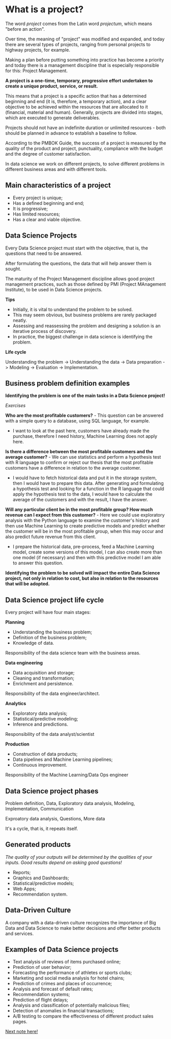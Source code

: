 # What is a project?

The word *project* comes from the Latin word *projectum*, which means "before an action".

Over time, the meaning of "project" was modified and expanded, and today there are several types of projects, ranging from personal projects to highway projects, for example.

Making a plan before putting something into practice has become a priority and today there is a management discipline that is especially responsible for this: Project Management.

**A project is a one-time, temporary, progressive effort undertaken to create a unique product, service, or result.**

This means that a project is a specific action that has a determined beginning and end (it is, therefore, a temporary action), and a clear objective to be achieved within the resources that are allocated to it (financial, material and human). Generally, projects are divided into stages, which are executed to generate deliverables.

Projects should not have an indefinite duration or unlimited resources - both should be planned in advance to establish a baseline to follow.

According to the PMBOK Guide, the success of a project is measured by the quality of the product and project, punctuality, compliance with the budget and the degree of customer satisfaction.

In data science we work on different projects, to solve different problems in different business areas and with different tools.

## Main characteristics of a project

- Every project is unique;
- Has a defined beginning and end;
- It is progressive;
- Has limited resources;
- Has a clear and viable objective.

## Data Science Projects

Every Data Science project must start with the objective, that is, the questions that need to be answered.

After formulating the questions, the data that will help answer them is sought.

The maturity of the Project Management discipline allows good project management practices, such as those defined by PMI (Project MAnagement Institute), to be used in Data Science projects.

**Tips**

- Initially, it is vital to understand the problem to be solved.
- This may seem obvious, but business problems are rarely packaged neatly.
- Assessing and reassessing the problem and designing a solution is an iterative process of discovery.
- In practice, the biggest challenge in data science is identifying the problem.

**Life cycle**

Understanding the problem -> Understanding the data -> Data preparation -> Modeling -> Evaluation -> Implementation.

## Business problem definition examples

**Identifying the problem is one of the main tasks in a Data Science project!**

*Exercises*

**Who are the most profitable customers?** - This question can be answered with a simple query to a database, using SQL language, for example.

- I want to look at the past here, customers have already made the purchase, therefore I need history, Machine Learning does not apply here.

**Is there a difference between the most profitable customers and the average customer?** - We can use statistics and perform a hypothesis test with R language to confirm or reject our thesis that the most profitable customers have a difference in relation to the average customer.

- I would have to fetch historical data and put it in the storage system, then I would have to prepare this data. After generating and formulating a hypothesis test and looking for a function in the R language that could apply the hypothesis test to the data, I would have to calculate the average of the customers and with the result, I have the answer.

**Will any particular client be in the most profitable group? How much revenue can I expect from this customer?** - Here we could use exploratory analysis with the Python language to examine the customer's history and then use Machine Learning to create predictive models and predict whether the customer will be in the most profitable group, when this may occur and also predict future revenue from this client.

- I prepare the historical data, pre-process, feed a Machine Learning model, create some versions of this model, I can also create more than one model (if necessary) and then with this predictive model I am able to answer this question.

**Identifying the problem to be solved will impact the entire Data Science project, not only in relation to cost, but also in relation to the resources that will be adopted.**

## Data Science project life cycle

Every project will have four main stages:

**Planning**

- Understanding the business problem;
- Definition of the business problem;
- Knowledge of data.

Responsibility of the data science team with the business areas.

**Data engineering**

- Data acquisition and storage;
- Cleaning and transformation;
- Enrichment and persistence.

Responsibility of the data engineer/architect.

**Analytics**

- Exploratory data analysis;
- Statistical/predictive modeling;
- Inference and predictions.

Responsibility of the data analyst/scientist

**Production**

- Construction of data products;
- Data pipelines and Machine Learning pipelines;
- Continuous improvement.

Responsibility of the Machine Learning/Data Ops engineer

## Data Science project phases

Problem definition, Data, Exploratory data analysis, Modeling, Implementation, Communication

Exproatory data analysis, Questions, More data

It's a cycle, that is, it repeats itself.

## Generated products

*The quality of your outputs will be determined by the qualities of your inputs. Good results depend on asking good questions!*

- Reports;
- Graphics and Dashboards;
- Statistical/predictive models;
- Web Apps;
- Recommendation system.

## Data-Driven Culture

A company with a data-driven culture recognizes the importance of Big Data and Data Science to make better decisions and offer better products and services.

## Examples of Data Science projects

- Text analysis of reviews of items purchased online;
- Prediction of user behavior;
- Forecasting the performance of athletes or sports clubs;
- Marketing and social media analysis for hotel chains;
- Prediction of crimes and places of occurrence;
- Analysis and forecast of default rates;
- Recommendation systems;
- Prediction of flight delays;
- Analysis and classification of potentially malicious files;
- Detection of anomalies in financial transactions;
- A/B testing to compare the effectiveness of different product sales pages.

[Next note here!](https://github.com/fernandakflima/data-science/blob/main/data-science/soft-skills-and-careers-in-data-science.md)